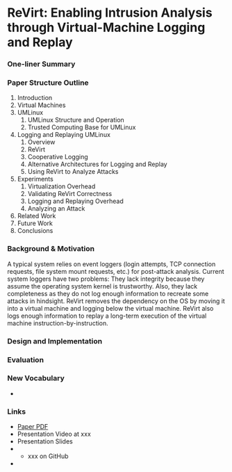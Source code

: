 # ReVirt: Enabling Intrusion Analysis through Virtual-Machine Logging and Replay

### One-liner Summary

### Paper Structure Outline

1. Introduction
2. Virtual Machines
3. UMLinux
   1. UMLinux Structure and Operation
   2. Trusted Computing Base for UMLinux
4. Logging and Replaying UMLinux
   1. Overview
   2. ReVirt
   3. Cooperative Logging
   4. Alternative Architectures for Logging and Replay
   5. Using ReVirt to Analyze Attacks
5. Experiments
   1. Virtualization Overhead
   2. Validating ReVirt Correctness
   3. Logging and Replaying Overhead
   4. Analyzing an Attack
6. Related Work
7. Future Work
8. Conclusions

### Background & Motivation

A typical system relies on event loggers \(login attempts, TCP connection requests, file system mount requests, etc.\) for post-attack analysis. Current system loggers have two problems: They lack integrity because they assume the operating system kernel is trustworthy. Also, they lack completeness as they do not log enough information to recreate some attacks in hindsight. ReVirt removes the dependency on the OS by moving it into a virtual machine and logging below the virtual machine. ReVirt also logs enough information to replay a long-term execution of the virtual machine instruction-by-instruction.

### Design and Implementation

### Evaluation

### New Vocabulary

* 
### Links

* [Paper PDF](https://web.eecs.umich.edu/virtual/papers/dunlap02.pdf)
* Presentation Video at xxx
* Presentation Slides
* * xxx on GitHub
* 








